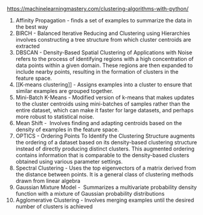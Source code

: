 
https://machinelearningmastery.com/clustering-algorithms-with-python/

1. Affinity Propagation - finds a set of examples to summarize the data in the best way
2.  BIRCH - Balanced Iterative Reducing and Clustering using  Hierarchies involves constructing a tree structure from which cluster centroids are extracted
3. DBSCAN - Density-Based Spatial Clustering of Applications with Noise refers to the process of identifying regions with a high concentration of data points within a given domain. These regions are then expanded to include nearby points, resulting in the formation of clusters in the feature space.
4. [[K-means clustering]] - Assigns examples into a cluster to ensure that similar examples are grouped together.
5. Mini-Batch K-Means - Modified version of k-means that makes updates to the cluster centroids using mini-batches of samples rather than the entire dataset, which can make it faster for large datasets, and perhaps more robust to statistical noise.
6. Mean Shift -  Involves finding and adapting centroids based on the density of examples in the feature space.
7. OPTICS -  Ordering Points To Identify the Clustering Structure augments the ordering of a dataset based on its density-based clustering structure instead of directly producing distinct clusters. This augmented ordering contains information that is comparable to the density-based clusters obtained using various parameter settings.
8. Spectral Clustering - Uses the top eigenvectors of a matrix derived from the distance between points. It is a general class of clustering methods drawn from linear algebra
9. Gaussian Mixture Model -  Summarizes a multivariate probability density function with a mixture of Gaussian probability distributions
10. Agglomerative Clustering - Involves merging examples until the desired number of clusters is achieved